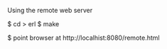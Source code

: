 Using the remote web server

$ cd > erl
$ make

$ point browser at http://localhist:8080/remote.html
